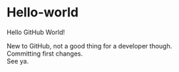 # Hello-world
Hello GitHub World!

New to GitHub, not a good thing for a developer though. <br/>
Committing first changes. <br/>
See ya.
